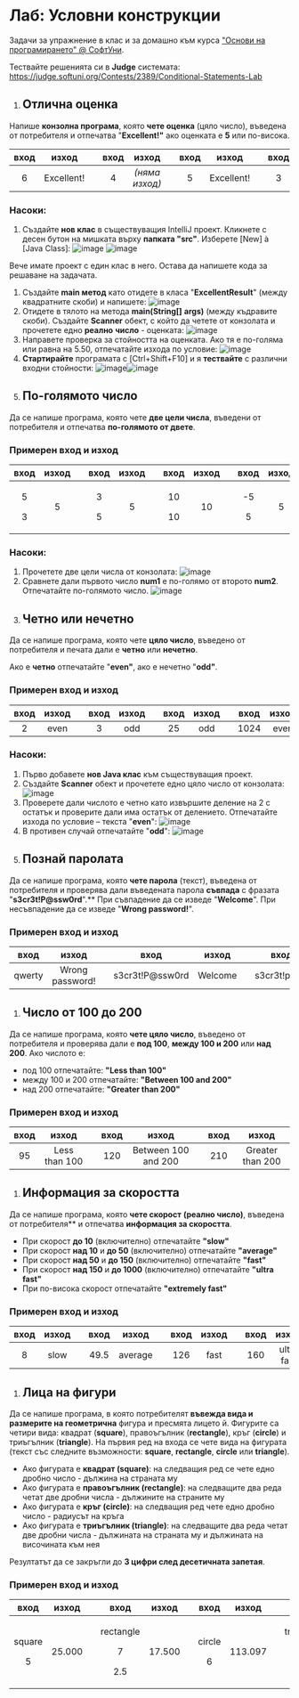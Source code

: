 ﻿
# **Лаб: Условни конструкции**
Задачи за упражнение в клас и за домашно към курса ["Основи на програмирането" @ СофтУни](https://softuni.bg/courses/programming-basics).

Тествайте решенията си в **Judge** системата: <https://judge.softuni.org/Contests/2389/Conditional-Statements-Lab>
1. ## **Отлична оценка**
Напише **конзолна програма**, която **чете оценка** (цяло число), въведена от потребителя и отпечатва "**Excellent!"** ако оценката е **5** или по-висока.

|**вход**|**изход**||**вход**|**изход**||**вход**|**изход**||**вход**|**изход**|
| :-: | :-: | :-: | :-: | :-: | :-: | :-: | :-: | :-: | :-: | :-: |
|6|Excellent!||4|*(няма изход)*||5|Excellent!||3|*(няма изход)*|
### **Насоки:**
1. Създайте **нов клас** в съществуващия IntelliJ проект. Кликнете с десен бутон на мишката върху **папката "src"**. Изберете [New] à [Java Class]:
![image](https://user-images.githubusercontent.com/67644402/139834176-6cc909f0-97c6-41cb-8ce7-bc29ac180cb6.png)
![image](https://user-images.githubusercontent.com/67644402/139834200-b2dfd7da-ccab-46f0-ba33-b95165fc0995.png)

Вече имате проект с един клас в него. Остава да напишете кода за решаване на задачата.

1. Създайте **main метод** като отидете в класа "**ExcellentResult**" (между квадратните скоби) и напишете:
![image](https://user-images.githubusercontent.com/67644402/139834218-9541ec87-62cc-4024-9e05-cc92f2672028.png)
1. Отидете в тялото на метода **main(String[]** **args)** (между къдравите скоби). Създайте **Scanner** обект, с който да четете от конзолата и прочетете едно **реално** **число** - оценката:
![image](https://user-images.githubusercontent.com/67644402/139834233-1788c753-0da3-4a62-931f-1660a124da9d.png)
1. Направете проверка за стойността на оценката. Ако тя е по-голяма или равна на 5.50, отпечатайте изхода по условие:
![image](https://user-images.githubusercontent.com/67644402/139834255-66dbfc7b-22b8-4200-bdbc-1aea8d40d392.png)
1. **Стартирайте** програмата с [Ctrl+Shift+F10] и я **тествайте** с различни входни стойности:
![image](https://user-images.githubusercontent.com/67644402/139834279-54f849ae-9039-440c-b2a5-fd4b8adb2225.png)![image](https://user-images.githubusercontent.com/67644402/139834301-1a061417-f8a5-4787-9922-ddf8dba6473a.png)
1. ## **По-голямото число**
Да се напише програма, която чете **две цели числа**, въведени от потребителя и отпечатва **по-голямото от двете**. 
### **Примерен вход и изход**

|**вход**|**изход**||**вход**|**изход**||**вход**|**изход**||**вход**|**изход**|
| :-: | :-: | :-: | :-: | :-: | :-: | :-: | :-: | :-: | :-: | :-: |
|<p>5</p><p>3</p>|5||<p>3</p><p>5</p>|5||<p>10</p><p>10</p>|10||<p>-5</p><p>5</p>|5|
### **Насоки:**
1. Прочетете две цели числа от конзолата:
![image](https://user-images.githubusercontent.com/67644402/139834378-cb480a3b-8752-47b0-80de-ee0b45dd54b7.png)
1. Сравнете дали първото число **num1** e по-голямо от второто **num2**. Отпечатайте по-голямото число.
![image](https://user-images.githubusercontent.com/67644402/139834401-4fad86b0-9f52-4429-9074-3b00c55d2632.png)
1. ## **Четно или нечетно**
Да се напише програма, която чете **цяло число**, въведено от потребителя и печата дали е **четно** или **нечетно**. 

Ако е **четно** отпечатайте "**even"**, ако е нечетно "**odd"**.
### **Примерен вход и изход**

|**вход**|**изход**||**вход**|**изход**||**вход**|**изход**||**вход**|**изход**|
| :-: | :-: | :-: | :-: | :-: | :-: | :-: | :-: | :-: | :-: | :-: |
|2|even||3|odd||25|odd||1024|even|
### **Насоки:**
1. Първо добавете **нов Java клас** към съществуващия проект.
1. Създайте **Scanner** обект и прочетете едно цяло число от конзолата:
![image](https://user-images.githubusercontent.com/67644402/139834421-2ddded1a-abf2-48a1-afb3-50eae4f3239e.png)
1. Проверете дали числото е четно като извършите деление на 2 с остатък и проверите дали има остатък от делението. Отпечатайте изхода по условие – текста "**even**":
![image](https://user-images.githubusercontent.com/67644402/139834448-651b2f37-1a78-43dc-ba95-1114d6de517d.png)
1. В противен случай отпечатайте "**odd**":
![image](https://user-images.githubusercontent.com/67644402/139834481-dfd0fc04-0eb4-4154-a3f8-db2fc6c8a281.png)
1. ## **Познай паролата**
Да се напише програма, която **чете парола** (текст), въведена от потребителя и проверява дали въведената парола **съвпада** с фразата "**s3cr3t!P@ssw0rd**".** При съвпадение да се изведе "**Welcome**". При несъвпадение да се изведе "**Wrong password!**". 
### **Примерен вход и изход**

|**вход**|**изход**||**вход**|**изход**||**вход**|**изход**|
| :-: | :-: | :-: | :-: | :-: | :-: | :-: | :-: |
|qwerty|Wrong password!||s3cr3t!P@ssw0rd|Welcome||s3cr3t!p@ss|Wrong password!|

1. ## **Число от 100 до 200**
Да се напише програма, която **чете цяло число**, въведено от потребителя и проверява дали е **под 100**, **между 100 и 200** или **над 200**. Ако числото е:

- под 100 отпечатайте: **"Less than 100"**
- между 100 и 200 отпечатайте: **"Between 100 and 200"**
- над 200 отпечатайте: **"Greater than 200"**

### **Примерен вход и изход**

|**вход**|**изход**||**вход**|**изход**||**вход**|**изход**|
| :-: | :-: | :-: | :-: | :-: | :-: | :-: | :-: |
|95|Less than 100||120|Between 100 and 200||210|Greater than 200|
1. ## **Информация за скоростта**
Да се напише програма, която **чете скорост** **(реално число)**, въведена от потребителя** и отпечатва **информация за скоростта**. 

- При скорост **до 10** (включително) отпечатайте **"slow"**
- При скорост **над 10** и **до 50** (включително) отпечатайте **"average"** 
- При скорост **над 50** и **до 150** (включително) отпечатайте **"fast"**
- При скорост **над 150** и **до 1000** (включително) отпечатайте **"ultra fast"** 
- При по-висока скорост отпечатайте **"extremely fast"**
### **Примерен вход и изход**

|**вход**|**изход**||**вход**|**изход**||**вход**|**изход**||**вход**|**изход**||**вход**|**изход**|
| :-: | :-: | :-: | :-: | :-: | :-: | :-: | :-: | :-: | :-: | :-: | :-: | :-: | :-: |
|8|slow||49.5|average||126|fast||160|ultra fast||3500|extremely fast|
1. ## **Лица на фигури**
Да се напише програма, в която потребителят **въвежда вида и размерите на геометрична** фигура и пресмята лицето й. Фигурите са четири вида: квадрат (**square**), правоъгълник (**rectangle**), кръг (**circle**) и триъгълник (**triangle**). На първия ред на входа се чете вида на фигурата (текст със следните възможности: **square**, **rectangle**, **circle** или **triangle**). 

- Ако фигурата е **квадрат (square)**: на следващия ред се чете едно дробно число - дължина на страната му
- Ако фигурата е **правоъгълник (rectangle)**: на следващите два реда четат две дробни числа - дължините на страните му
- Ако фигурата е **кръг (circle)**: на следващия ред чете едно дробно число - радиусът на кръга
- Ако фигурата е **триъгълник (triangle)**: на следващите два реда четат две дробни числа - дължината на страната му и дължината на височината към нея

Резултатът да се закръгли до **3 цифри след десетичната запетая**. 
### **Примерен вход и изход**

|**вход**|**изход**||**вход**|**изход**||**вход**|**изход**||**вход**|**изход**|
| :-: | :-: | :-: | :-: | :-: | :-: | :-: | :-: | :-: | :-: | :-: |
|<p>square</p><p>5</p>|25.000||<p>rectangle</p><p>7</p><p>2.5</p>|17.500||<p>circle</p><p>6</p>|113.097||<p>triangle</p><p>4.5</p><p>20</p>|45.000|



